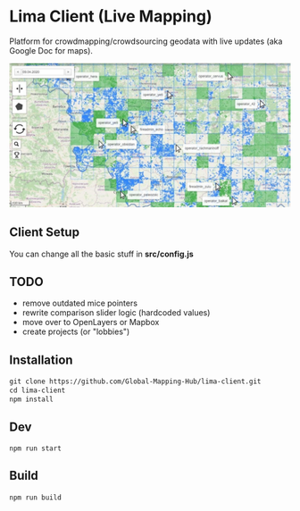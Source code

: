 # Lima Client (Live Mapping)
Platform for crowdmapping/crowdsourcing geodata with live updates (aka Google Doc for maps).

![screenshot](https://raw.githubusercontent.com/Global-Mapping-Hub/lima-client/master/screen.jpg)

## Client Setup
You can change all the basic stuff in **src/config.js**

## TODO
 - remove outdated mice pointers
 - rewrite comparison slider logic (hardcoded values)
 - move over to OpenLayers or Mapbox
 - create projects (or "lobbies")

## Installation
```shell
git clone https://github.com/Global-Mapping-Hub/lima-client.git
cd lima-client
npm install
```

## Dev
```shell
npm run start
```

## Build
```shell
npm run build
```